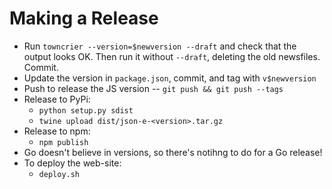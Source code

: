 # Making a Release

* Run `towncrier --version=$newversion --draft` and check that the output looks OK.  Then run it without `--draft`, deleting the old newsfiles.  Commit.
* Update the version in `package.json`, commit, and tag with `v$newversion`
* Push to release the JS version -- `git push && git push --tags`
* Release to PyPi:
  * `python setup.py sdist`
  * `twine upload dist/json-e-<version>.tar.gz`
* Release to npm:
  * `npm publish`
* Go doesn't believe in versions, so there's notihng to do for a Go release!
* To deploy the web-site:
  * `deploy.sh`
